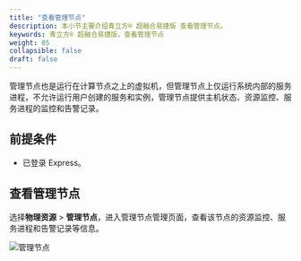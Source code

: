 ```yaml
---
title: "查看管理节点"
description: 本小节主要介绍青立方® 超融合易捷版 查看管理节点。 
keywords: 青立方® 超融合易捷版，查看管理节点
weight: 05
collapsible: false
draft: false
---
```


管理节点也是运行在计算节点之上的虚拟机，但管理节点上仅运行系统内部的服务进程，不允许运行用户创建的服务和实例，管理节点提供主机状态、资源监控、服务进程的监控和告警记录。

## 前提条件

- 已登录 Express。

## 查看管理节点

选择**物理资源** > **管理节点**，进入管理节点管理页面，查看该节点的资源监控、服务进程和告警记录等信息。

![管理节点](../../../_images/mgt_node.png)
